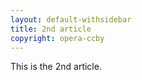 ```yaml
---
layout: default-withsidebar
title: 2nd article
copyright: opera-ccby
---
```

This is the 2nd article. 